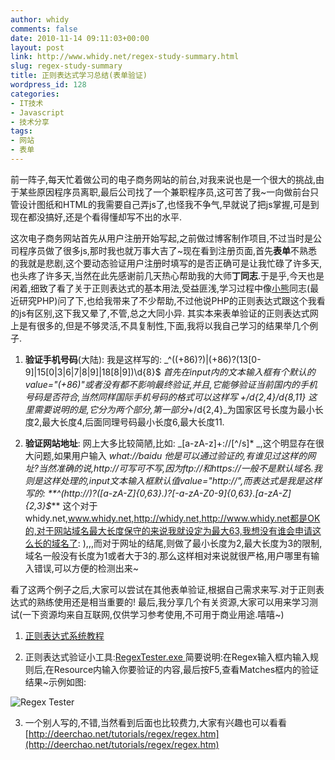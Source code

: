 ```yaml
---
author: whidy
comments: false
date: 2010-11-14 09:11:03+00:00
layout: post
link: http://www.whidy.net/regex-study-summary.html
slug: regex-study-summary
title: 正则表达式学习总结(表单验证)
wordpress_id: 128
categories:
- IT技术
- Javascript
- 技术分享
tags:
- 网站
- 表单
---
```


前一阵子,每天忙着做公司的电子商务网站的前台,对我来说也是一个很大的挑战,由于某些原因程序员离职,最后公司找了一个兼职程序员,这可苦了我~一向做前台只管设计图纸和HTML的我需要自己弄js了,也怪我不争气,早就说了把js掌握,可是到现在都没搞好,还是个看得懂却写不出的水平.

这次电子商务网站首先从用户注册开始写起,之前做过博客制作项目,不过当时是公司程序员做了很多js,那时我也就万事大吉了~现在看到注册页面,首先**表单**不熟悉的我就是悲剧,这个要动态验证用户注册时填写的是否正确可是让我忙碌了许多天,也头疼了许多天,当然在此先感谢前几天热心帮助我的大师**丁同志**.于是乎,今天也是闲着,细致了看了关于正则表达式的基本用法,受益匪浅,学习过程中像[小熊](http://upour.com)同志(最近研究PHP)问了下,也给我带来了不少帮助,不过他说PHP的正则表达式跟这个我看的js有区别,这下我又晕了,不管,总之大同小异. 其实本来表单验证的正则表达式网上是有很多的,但是不够灵活,不具复制性,下面,我将以我自己学习的结果举几个例子.



	
  1. **验证手机号码**(大陆): 我是这样写的: _^(\(\+86\)?)|(\+86)?(13[0-9]|15[0|3|6|7|8|9]|18[8|9])\d{8}$ _首先在input内的文本输入框有个默认的value="(+86)"或者没有都不影响最终验证,并且,它能够验证当前国内的手机号码是否符合,当然同样国际手机号码的格式可以这样写 _\+/d{2,4}/d{8,11}_ 这里需要说明的是,它分为两个部分,第一部分_\+/d{2,4}_为国家区号长度为最小长度2,最大长度4,后面同理号码最小长度6,最大长度11.

	
  2. **验证网站地址**: 网上大多比较简陋,比如: _[a-zA-z]+://[^/s]* _,这个明显存在很大问题,如果用户输入 _what://baidu _他是可以通过验证的,有谁见过这样的网址?当然准确的说,http://可写可不写,因为ftp://和https://一般不是默认域名.我则是这样处理的,input文本输入框默认值value="http://",而表达式是我是这样写的: **_^(http\:\/\/)?([a-zA-Z]{0,63}\.)?[-a-zA-Z0-9]{0,63}\.[a-zA-Z]{2,3}$_** 这个对于whidy.net,www.whidy.net,http://whidy.net,http://www.whidy.net都是OK的,对于网站域名最大长度保守的来说我就设定为最大63,我想没有谁会申请这么长的域名了: ),,,而对于网址的结尾,则做了最小长度为2,最大长度为3的限制,域名一般没有长度为1或者大于3的.那么这样相对来说就很严格,用户哪里有输入错误,可以方便的检测出来~


看了这两个例子之后,大家可以尝试在其他表单验证,根据自己需求来写.对于正则表达式的熟练使用还是相当重要的! 最后,我分享几个有关资源,大家可以用来学习测试(一下资源均来自互联网,仅供学习参考使用,不可用于商业用途.嘻嘻~)

	
  1. [正则表达式系统教程](http://cid-3eb8edff1814d075.office.live.com/self.aspx/Documents/%E6%AD%A3%E5%88%99%E8%A1%A8%E8%BE%BE%E5%BC%8F%E7%B3%BB%E7%BB%9F%E6%95%99%E7%A8%8B.CHM)

	
  2. 正则表达式验证小工具:[RegexTester.exe ](http://cid-3eb8edff1814d075.office.live.com/self.aspx/Documents/RegexTester.exe)简要说明:在Regex输入框内输入规则后,在Resource内输入你要验证的内容,最后按F5,查看Matches框内的验证结果~示例如图:

![Regex Tester](/wp-content/uploads/2010/11/Resex-Tester.png)

	
  3. 一个别人写的,不错,当然看到后面也比较费力,大家有兴趣也可以看看 [http://deerchao.net/tutorials/regex/regex.htm](http://deerchao.net/tutorials/regex/regex.htm)


